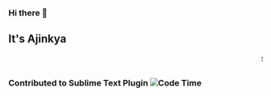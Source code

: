 ### Hi there 👋
## It's Ajinkya 

<marquee><b>Software Engineer 👨‍💻|Pythonist 🐍|AI 🤖|Data science 📈|Data Engineer ⚙️|Data Visualization 📊 </b></marquee>

### Contributed to Sublime Text Plugin ![Code Time]("https://github.com/swdotcom/swdc-sublime")
<!--
**Ajinkz/ajinkz** is a ✨ _special_ ✨ repository because its `README.md` (this file) appears on your GitHub profile.

Here are some ideas to get you started:

- 🔭 I’m currently working on ...
- 🌱 I’m currently learning ...
- 👯 I’m looking to collaborate on ...
- 🤔 I’m looking for help with ...
- 💬 Ask me about ...
- 📫 How to reach me: ...
- 😄 Pronouns: ...
- ⚡ Fun fact: ...
-->
